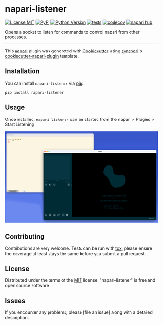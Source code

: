 # napari-listener

[![License MIT](https://img.shields.io/pypi/l/napari-listener.svg?color=green)](https://github.com/aganders3/napari-listener/raw/main/LICENSE)
[![PyPI](https://img.shields.io/pypi/v/napari-listener.svg?color=green)](https://pypi.org/project/napari-listener)
[![Python Version](https://img.shields.io/pypi/pyversions/napari-listener.svg?color=green)](https://python.org)
[![tests](https://github.com/aganders3/napari-listener/workflows/tests/badge.svg)](https://github.com/aganders3/napari-listener/actions)
[![codecov](https://codecov.io/gh/aganders3/napari-listener/branch/main/graph/badge.svg)](https://codecov.io/gh/aganders3/napari-listener)
[![napari hub](https://img.shields.io/endpoint?url=https://api.napari-hub.org/shields/napari-listener)](https://napari-hub.org/plugins/napari-listener)

Opens a socket to listen for commands to control napari from other processes.

----------------------------------

This [napari] plugin was generated with [Cookiecutter] using [@napari]'s [cookiecutter-napari-plugin] template.

## Installation

You can install `napari-listener` via [pip]:

    pip install napari-listener

## Usage

Once installed, `napari-listener` can be started from the napari > Plugins > Start Listening

<img src="https://raw.githubusercontent.com/aganders3/napari-listener/main/napari-listener-demo.gif" alt="quick demo of napari-listener">

## Contributing

Contributions are very welcome. Tests can be run with [tox], please ensure
the coverage at least stays the same before you submit a pull request.

## License

Distributed under the terms of the [MIT] license,
"napari-listener" is free and open source software

## Issues

If you encounter any problems, please [file an issue] along with a detailed description.

[napari]: https://github.com/napari/napari
[Cookiecutter]: https://github.com/audreyr/cookiecutter
[@napari]: https://github.com/napari
[MIT]: http://opensource.org/licenses/MIT
[BSD-3]: http://opensource.org/licenses/BSD-3-Clause
[GNU GPL v3.0]: http://www.gnu.org/licenses/gpl-3.0.txt
[GNU LGPL v3.0]: http://www.gnu.org/licenses/lgpl-3.0.txt
[Apache Software License 2.0]: http://www.apache.org/licenses/LICENSE-2.0
[Mozilla Public License 2.0]: https://www.mozilla.org/media/MPL/2.0/index.txt
[cookiecutter-napari-plugin]: https://github.com/napari/cookiecutter-napari-plugin

[napari]: https://github.com/napari/napari
[tox]: https://tox.readthedocs.io/en/latest/
[pip]: https://pypi.org/project/pip/
[PyPI]: https://pypi.org/
